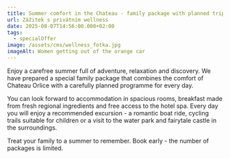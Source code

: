 ```yaml
---
title: Summer comfort in the Chateau - family package with planned trips
url: Zážitek s privátním wellness
date: 2025-08-07T14:56:00.000+02:00
tags:
  - specialOffer
image: /assets/cms/wellness_fotka.jpg
imageAlt: Women getting out of the orange car
---
```

Enjoy a carefree summer full of adventure, relaxation and discovery. We have prepared a special family package that combines the comfort of Chateau Orlice with a carefully planned programme for every day.

You can look forward to accommodation in spacious rooms, breakfast made from fresh regional ingredients and free access to the hotel spa. Every day you will enjoy a recommended excursion - a romantic boat ride, cycling trails suitable for children or a visit to the water park and fairytale castle in the surroundings.

Treat your family to a summer to remember. Book early - the number of packages is limited.
